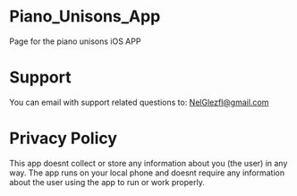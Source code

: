 # Piano_Unisons_App
Page for the piano unisons iOS APP

# Support
You can email with support related questions to: NelGlezfl@gmail.com

# Privacy Policy

This app doesnt collect or store any information about you (the user) in any way.
The app runs on your local phone and doesnt require any information about the user using the app to run or work properly.
